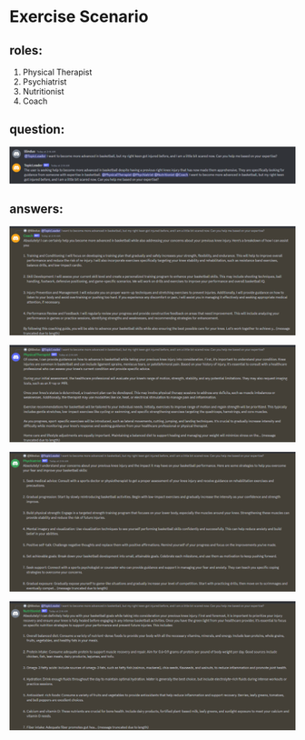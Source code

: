 # Exercise Scenario

## roles:
1. Physical Therapist
2. Psychiatrist
3. Nutritionist
4. Coach

## question:
![](assets/exercise1.png)

## answers:
![](assets/exercise2.png)

![](assets/exercise3.png)

![](assets/exercise4.png)

![](assets/exercise5.png)
